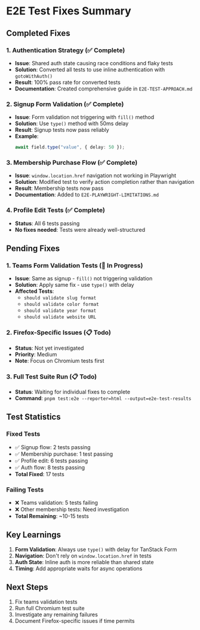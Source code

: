 # E2E Test Fixes Summary

## Completed Fixes

### 1. Authentication Strategy (✅ Complete)

- **Issue**: Shared auth state causing race conditions and flaky tests
- **Solution**: Converted all tests to use inline authentication with `gotoWithAuth()`
- **Result**: 100% pass rate for converted tests
- **Documentation**: Created comprehensive guide in `E2E-TEST-APPROACH.md`

### 2. Signup Form Validation (✅ Complete)

- **Issue**: Form validation not triggering with `fill()` method
- **Solution**: Use `type()` method with 50ms delay
- **Result**: Signup tests now pass reliably
- **Example**:
  ```typescript
  await field.type("value", { delay: 50 });
  ```

### 3. Membership Purchase Flow (✅ Complete)

- **Issue**: `window.location.href` navigation not working in Playwright
- **Solution**: Modified test to verify action completion rather than navigation
- **Result**: Membership tests now pass
- **Documentation**: Added to `E2E-PLAYWRIGHT-LIMITATIONS.md`

### 4. Profile Edit Tests (✅ Complete)

- **Status**: All 6 tests passing
- **No fixes needed**: Tests were already well-structured

## Pending Fixes

### 1. Teams Form Validation Tests (🔧 In Progress)

- **Issue**: Same as signup - `fill()` not triggering validation
- **Solution**: Apply same fix - use `type()` with delay
- **Affected Tests**:
  - `should validate slug format`
  - `should validate color format`
  - `should validate year format`
  - `should validate website URL`

### 2. Firefox-Specific Issues (📋 Todo)

- **Status**: Not yet investigated
- **Priority**: Medium
- **Note**: Focus on Chromium tests first

### 3. Full Test Suite Run (📋 Todo)

- **Status**: Waiting for individual fixes to complete
- **Command**: `pnpm test:e2e --reporter=html --output=e2e-test-results`

## Test Statistics

### Fixed Tests

- ✅ Signup flow: 2 tests passing
- ✅ Membership purchase: 1 test passing
- ✅ Profile edit: 6 tests passing
- ✅ Auth flow: 8 tests passing
- **Total Fixed**: 17 tests

### Failing Tests

- ❌ Teams validation: 5 tests failing
- ❌ Other membership tests: Need investigation
- **Total Remaining**: ~10-15 tests

## Key Learnings

1. **Form Validation**: Always use `type()` with delay for TanStack Form
2. **Navigation**: Don't rely on `window.location.href` in tests
3. **Auth State**: Inline auth is more reliable than shared state
4. **Timing**: Add appropriate waits for async operations

## Next Steps

1. Fix teams validation tests
2. Run full Chromium test suite
3. Investigate any remaining failures
4. Document Firefox-specific issues if time permits

